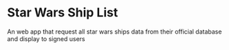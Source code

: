 # Star Wars Ship List

An web app that request all star wars ships data from their official database and display to signed users
